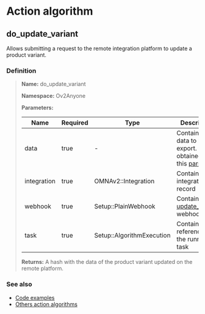 # Action algorithm

## do_update_variant

Allows submitting a request to the remote integration platform to update a product variant.
    
### Definition

> **Name:** do_update_variant
> 
> **Namespace:** Ov2Anyone
>
> **Parameters:**
> 
> | Name | Required | Type | Description |
> | ---- | -------- | ---- | ----------- |
> | data | true | - | Contains the data to be export. This is obtained from this [parser](../parser-algorithms/parse_from_integration_db_2_api_request_variant.md). |
> | integration | true | OMNAv2::Integration | Contains integration record |
> | webhook | true | Setup::PlainWebhook | Contains the [update_variant](../webhooks/overview?id=update_variant) webhook |
> | task | true | Setup::AlgorithmExecution | Contains a reference to the running task |
>
> **Returns:** A hash with the data of the product variant updated on the remote platform.

### See also
* [Code examples](https://cenit.io/algorithm?f[name][40703][o]=is&f[name][40703][v]=do_update_variant&f[namespace][40840][o]=starts_with&f[namespace][40840][v]=Ov2)
* [Others action algorithms](overview?id=do_update_variant)